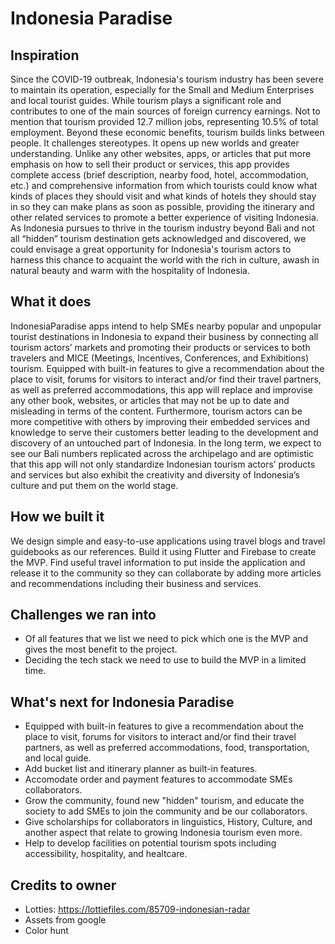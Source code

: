 # Indonesia Paradise

## Inspiration
Since the COVID-19 outbreak, Indonesia's tourism industry has been severe to maintain its operation, especially for the Small and Medium Enterprises and local tourist guides. While tourism plays a significant role and contributes to one of the main sources of foreign currency earnings. Not to mention that tourism provided 12.7 million jobs, representing 10.5% of total employment. Beyond these economic benefits, tourism builds links between people. It challenges stereotypes. It opens up new worlds and greater understanding. Unlike any other websites, apps, or articles that put more emphasis on how to sell their product or services, this app provides complete access (brief description, nearby food, hotel, accommodation, etc.) and comprehensive information from which tourists could know what kinds of places they should visit and what kinds of hotels they should stay in so they can make plans as soon as possible, providing the itinerary and other related services to promote a better experience of visiting Indonesia. As Indonesia pursues to thrive in the tourism industry beyond Bali and not all “hidden” tourism destination gets acknowledged and discovered, we could envisage a great opportunity for Indonesia's tourism actors to harness this chance to acquaint the world with the rich in culture, awash in natural beauty and warm with the hospitality of Indonesia. 

## What it does
IndonesiaParadise apps intend to help SMEs nearby popular and unpopular tourist destinations in Indonesia to expand their business by connecting all tourism actors’ markets and promoting their products or services to both travelers and MICE (Meetings, Incentives, Conferences, and Exhibitions) tourism. Equipped with built-in features to give a recommendation about the place to visit, forums for visitors to interact and/or find their travel partners, as well as preferred accommodations, this app will replace and improvise any other book, websites, or articles that may not be up to date and misleading in terms of the content. Furthermore, tourism actors can be more competitive with others by improving their embedded services and knowledge to serve their customers better leading to the development and discovery of an untouched part of Indonesia. In the long term, we expect to see our Bali numbers replicated across the archipelago and are optimistic that this app will not only standardize Indonesian tourism actors’ products and services but also exhibit the creativity and diversity of Indonesia’s culture and put them on the world stage.

## How we built it
We design simple and easy-to-use applications using travel blogs and travel guidebooks as our references. Build it using Flutter and Firebase to create the MVP. Find useful travel information to put inside the application and release it to the community so they can collaborate by adding more articles and recommendations including their business and services.

## Challenges we ran into
- Of all features that we list we need to pick which one is the MVP and gives the most benefit to the project.
- Deciding the tech stack we need to use to build the MVP in a limited time.

## What's next for Indonesia Paradise
- Equipped with built-in features to give a recommendation about the place to visit, forums for visitors to interact and/or find their travel partners, as well as preferred accommodations, food, transportation, and local guide.
- Add bucket list and itinerary planner as built-in features.
- Accomodate order and payment features to accommodate SMEs collaborators.
- Grow the community, found new "hidden" tourism, and educate the society to add SMEs to join the community and be our collaborators.
- Give scholarships for collaborators in linguistics, History, Culture, and another aspect that relate to growing Indonesia tourism even more. 
- Help to develop facilities on potential tourism spots including accessibility, hospitality, and healtcare.


## Credits to owner
- Lotties: https://lottiefiles.com/85709-indonesian-radar
- Assets from google
- Color hunt
